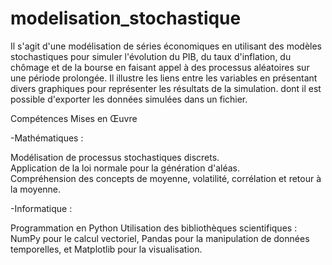 # modelisation_stochastique
Il s'agit d'une modélisation de séries économiques en utilisant des modèles stochastiques pour simuler l'évolution du PIB, du taux d'inflation, du chômage et de la bourse en faisant appel à des processus aléatoires sur une période prolongée.  Il illustre les liens entre les variables en présentant divers graphiques pour représenter les résultats de la simulation.  dont il est possible d'exporter les données simulées dans un fichier.



Compétences Mises en Œuvre

-Mathématiques :
     
Modélisation de processus stochastiques discrets.   
  Application de la loi normale pour la génération d'aléas.    
 Compréhension des concepts de moyenne, volatilité, corrélation et retour à la moyenne. 

-Informatique :
    
Programmation  en Python 
Utilisation des bibliothèques scientifiques : NumPy pour le calcul vectoriel, Pandas pour la manipulation de données temporelles, et Matplotlib pour la visualisation.
